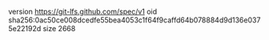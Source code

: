 version https://git-lfs.github.com/spec/v1
oid sha256:0ac50ce008dcedfe55bea4053c1f64f9caffd64b078884d9d136e0375e22192d
size 2668
